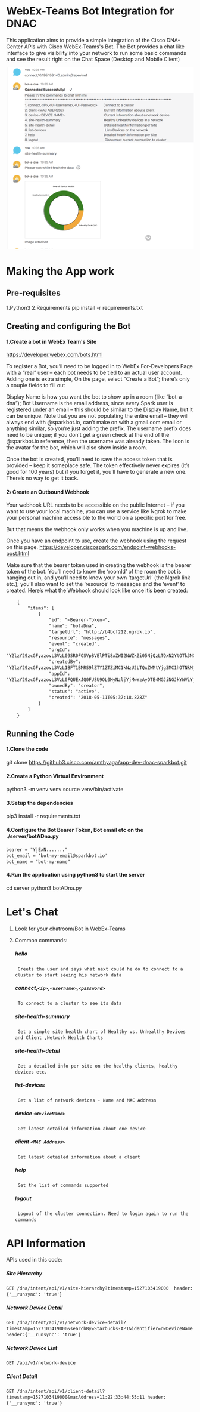 # WebEx-Teams Bot Integration for DNAC 
This application aims to provide a simple integration of the Cisco DNA-Center APIs with Cisco WebEx-Teams's Bot.
The Bot provides a chat like interface to give visibility into your network to run some basic commands and see the result right on the Chat Space (Desktop and Mobile Client)



![Alt text](server/sampleScreen.png?raw=true "Sample Chat Session")


# Making the App work

## Pre-requisites 
1.Python3
2.Requirements pip install -r requirements.txt


## Creating and configuring the Bot

#### 1.Create a bot in WebEx Team's Site
https://developer.webex.com/bots.html

To register a Bot, you’ll need to be logged in to WebEx For-Developers Page with a “real” user – each bot needs to be tied to an actual user account. Adding one is extra simple, On the page, select “Create a Bot”; there’s only a couple fields to fill out

Display Name is how you want the bot to show up in a room (like “bot-a-dna”); 
Bot Username is the email address, since every Spark user is registered under an email – this should be similar to the Display Name, but it can be unique.  Note that you are not populating the entire email – they will always end with @sparkbot.io, can’t make on with a gmail.com email or anything similar, so you’re just adding the prefix. The username prefix does need to be unique; if you don’t get a green check at the end of the @sparkbot.io reference, then the username was already taken. The Icon is the avatar for the bot, which will also show inside a room. 

Once the bot is created, you’ll need to save the access token that is provided – keep it someplace safe.  The token effectively never expires (it’s good for 100 years) but if you forget it, you’ll have to generate a new one. There’s no way to get it back.

#### 2: Create an Outbound Webhook

Your webhook URL needs to be accessible on the public Internet – if you want to use your local machine, you can use a service like Ngrok to make your personal machine accessible to the world on a specific port for free.

But that means the webhook only works when you machine is up and live. 

Once you have an endpoint to use, create the webhook using the request on this page.
https://developer.ciscospark.com/endpoint-webhooks-post.html


Make sure that the bearer token used in creating the webhook is the bearer token of the bot. 
You’ll need to know the ‘roomId’ of the room the bot is hanging out in, and you’ll need to know your own ‘targetUrl’ (the Ngrok link etc.); you’ll also want to set the ‘resource’ to messages and the ‘event’ to created. Here’s what the Webhook should look like once it’s been created:
	
```
	{
		"items": [
			{
				"id": "<Bearer-Token>",
				"name": "botaDna",
				"targetUrl": "http://b4bcf212.ngrok.io",
				"resource": "messages",
				"event": "created",
				"orgId": "Y2lzY29zcGFyazovL3VzL09SR0FOSVpBVElPTi8xZWI2NWZkZi05NjQzLTQxN2YtOTk3NC1hZDcyY2FlMGUxMGY",
				"createdBy": "Y2lzY29zcGFyazovL3VzL1BFT1BMRS9lZTY1ZTZiMC1kNzU2LTQxZWMtYjg3MC1hOTNkMjY3OTBhMDk",
				"appId": "Y2lzY29zcGFyazovL3VzL0FQUExJQ0FUSU9OL0MyNzljYjMwYzAyOTE4MGJiNGJkYWViYjA2MWI3OTY1Y2RhMzliNjAyOTdjODUwM2YyNjZhYmY2NmM5OTllYzFm",
				"ownedBy": "creator",
				"status": "active",
				"created": "2018-05-11T05:37:18.828Z"
			}
		]
	}
```

## Running the Code

#### 1.Clone the code
git clone https://github3.cisco.com/amthyaga/app-dev-dnac-sparkbot.git

#### 2.Create a Python Virtual Environment

python3 -m venv venv
source venv/bin/activate

#### 3.Setup the dependencies
pip3 install -r requirements.txt

#### 4.Configure the Bot Bearer Token, Bot email etc on the ./server/botADna.py

```
bearer = "YjExN......."
bot_email = 'bot-my-email@sparkbot.io'
bot_name = "bot-my-name"
```

#### 4.Run the application using python3 to start the server

cd server
python3 botADna.py


# Let's Chat

1. Look for your chatroom/Bot in WebEx-Teams
2. Common commands:
	
	##### hello
		Greets the user and says what next could he do to connect to a cluster to start seeing his network data
	##### connect,`<ip>`,`<username>`,`<password>`
		To connect to a cluster to see its data
	##### site-health-summary
		Get a simple site health chart of Healthy vs. Unhealthy Devices and Client ,Network Health Charts
	##### site-health-detail
		Get a detailed info per site on the healthy clients, healthy devices etc.
	##### list-devices
		Get a list of network devices - Name and MAC Address
	##### device `<deviceName>`
		Get latest detailed information about one device
	##### client `<MAC Address>`
		Get latest detailed information about a client
	##### help
		Get the list of commands supported
	##### logout
		Logout of the cluster connection. Need to login again to run the commands

# API Information

APIs used in this code:

##### Site Hierarchy
	GET /dna/intent/api/v1/site-hierarchy?timestamp=1527103419000  header:{'__runsync': 'true'}
##### Network Device Detail 
	GET /dna/intent/api/v1/network-device-detail?timestamp=1527103419000&searchBy=Starbucks-AP1&identifier=nwDeviceName  header:{'__runsync': 'true'}
##### Network Device List 
	GET /api/v1/network-device  
##### Client Detail 
	GET /dna/intent/api/v1/client-detail?timestamp=1527103419000&macAddress=11:22:33:44:55:11 header:{'__runsync': 'true'}
